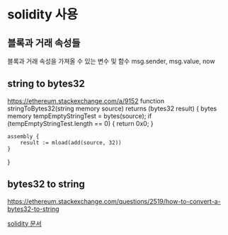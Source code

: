 # solidity 사용
## 블록과 거래 속성들
블록과 거래 속성을 가져올 수 있는 변수 및 함수
msg.sender, msg.value, now


## string to bytes32
https://ethereum.stackexchange.com/a/9152
function stringToBytes32(string memory source) returns (bytes32 result) {
    bytes memory tempEmptyStringTest = bytes(source);
    if (tempEmptyStringTest.length == 0) {
        return 0x0;
    }

    assembly {
        result := mload(add(source, 32))
    }
}


## bytes32 to string
https://ethereum.stackexchange.com/questions/2519/how-to-convert-a-bytes32-to-string



[solidity 문서](http://solidity.readthedocs.io/en/develop/installing-solidity.html#binary-packages)
